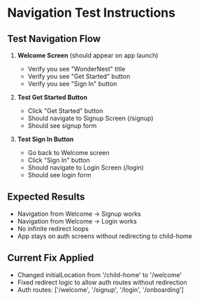 # Navigation Test Instructions

## Test Navigation Flow

1. **Welcome Screen** (should appear on app launch)
   - Verify you see "WonderNest" title
   - Verify you see "Get Started" button
   - Verify you see "Sign In" button

2. **Test Get Started Button**
   - Click "Get Started" button
   - Should navigate to Signup Screen (/signup)
   - Should see signup form

3. **Test Sign In Button**
   - Go back to Welcome screen
   - Click "Sign In" button  
   - Should navigate to Login Screen (/login)
   - Should see login form

## Expected Results
- Navigation from Welcome → Signup works
- Navigation from Welcome → Login works
- No infinite redirect loops
- App stays on auth screens without redirecting to child-home

## Current Fix Applied
- Changed initialLocation from '/child-home' to '/welcome'
- Fixed redirect logic to allow auth routes without redirection
- Auth routes: ['/welcome', '/signup', '/login', '/onboarding']